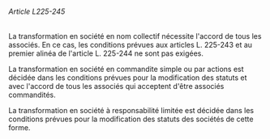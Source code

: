 ###### Article L225-245

La transformation en société en nom collectif nécessite l'accord de tous les associés. En ce cas, les conditions prévues aux articles L. 225-243 et au premier alinéa de l'article L. 225-244 ne sont pas exigées.

La transformation en société en commandite simple ou par actions est décidée dans les conditions prévues pour la modification des statuts et avec l'accord de tous les associés qui acceptent d'être associés commandités.

La transformation en société à responsabilité limitée est décidée dans les conditions prévues pour la modification des statuts des sociétés de cette forme.

